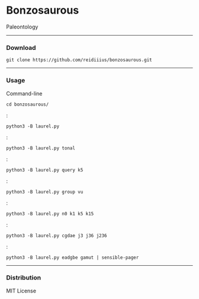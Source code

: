 # Bonzosaurous
Paleontology

---

### Download

    git clone https://github.com/reidiiius/bonzosaurous.git

---

### Usage
Command-line

    cd bonzosaurous/

:

    python3 -B laurel.py

:

    python3 -B laurel.py tonal

:

    python3 -B laurel.py query k5

:

    python3 -B laurel.py group vu

:

    python3 -B laurel.py n0 k1 k5 k15

:

    python3 -B laurel.py cgdae j3 j36 j236

:

    python3 -B laurel.py eadgbe gamut | sensible-pager

---

### Distribution
MIT License

